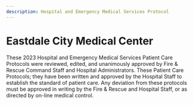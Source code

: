 ```yaml
---
description: Hospital and Emergency Medical Services Protocol
---
```


# Eastdale City Medical Center

These 2023 Hospital and Emergency Medical Services Patient Care Protocols were reviewed, edited, and unanimously approved by Fire & Rescue Command Staff and Hospital Administrators. These Patient Care Protocols; they have been written and approved by the Hospital Staff to establish the standard of patient care. Any deviation from these protocols must be approved in writing by the Fire & Rescue and Hospital Staff, or as directed by on-line medical control.
